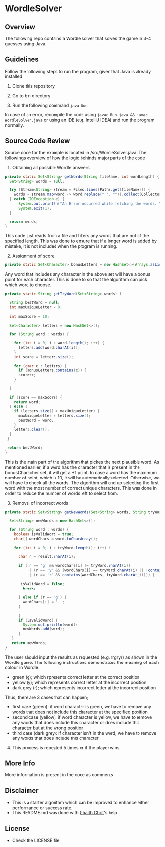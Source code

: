# WordleSolver

## Overview
The following repo contains a Wordle solver that solves the game in 3-4 guesses using Java.

## Guidelines
Follow the following steps to run the program, given that Java is already installed

1. Clone this repository

2. Go to bin directory

3. Run the following command `java Run`

In case of an error, recompile the code using `javac Run.java && javac WordleSolver.java` or using an IDE (e.g. IntelliJ IDEA) and run the program normally.

## Source Code Review

Source code for the example is located in /src/WordleSolver.java. The followings overview of how the logic behinds major parts of the code

1. Obtaining all possible Wordle answers

```java
private static Set<String> getWords(String fileName, int wordLength) {
  Set<String> words = null;

  try (Stream<String> stream = Files.lines(Paths.get(fileName))) {
    words = stream.map(word -> word.replace(" ", "")).collect(Collectors.toSet());
  } catch (IOException e) {
	  System.out.println("An Error occurred while fetching the words. \nTerminating.");
	  System.exit(1);
  }

  return words;
}
```
This code just reads from a file and filters any words that are not of the specified length. This was done to ensure that if a longer word is added by mistake, it is not included when the program is running.

2. Assignment of score

```java
private static Set<Character> bonusLetters = new HashSet<>(Arrays.asList('r', 'l', 's', 't', 'n', 'e'));
```

Any word that includes any character in the above set will have a bonus point for each character. This is done to so that the algorithm can pick which word to choose.

```java
private static String getTryWord(Set<String> words) {

  String bestWord = null;
  int maxUniqueLetter = 0;
  
  int maxScore = 10;

  Set<Character> letters = new HashSet<>();

  for (String word : words) {

    for (int i = 0; i < word.length(); i++) {
      letters.add(word.charAt(i));
    }
    int score = letters.size();

    for (char c : letters) {
      if (bonusLetters.contains(c)) {
      score++;
    }

  }

  if (score == maxScore) {
    return word;
  } else {
    if (letters.size() > maxUniqueLetter) {
      maxUniqueLetter = letters.size();
      bestWord = word;
    }
    letters.clear();
  }
 }
 
 return bestWord;
}
```

This is the main part of the algorithm that pickes the next plausible word. As mentioned earlier, if a word has the character that is present in the bonusCharacher set, it will get a +1 point. In case a word has the maximum number of point, which is 10, it will be automatically selected. Otherwise, we will have to check all the words. The algorithm will end up selecting the first word with the most number of correct unique characters. This was done in order to reduce the number of words left to select from.

3. Removal of incorrect words

```java
private static Set<String> getNewWords(Set<String> words, String tryWord, String result) {

  Set<String> newWords = new HashSet<>();

  for (String word : words) {
    boolean isValidWord = true;
    char[] wordChars = word.toCharArray();

    for (int i = 0; i < tryWord.length(); i++) {

      char r = result.charAt(i);

      if ((r == 'g' && wordChars[i] != tryWord.charAt(i))
          || (r == 'y' && (wordChars[i] == tryWord.charAt(i) || !contains(wordChars, tryWord.charAt(i))))
          || (r == 'r' && contains(wordChars, tryWord.charAt(i)))) {
           
       isValidWord = false;
        break;

      } else if (r == 'g') {
        wordChars[i] = '-';
      }

      }
      if (isValidWord) {
        System.out.println(word);
        newWords.add(word);
      }
   }
   return newWords;
}
```
The user should input the results as requested (e.g. rrgryr) as shown in the Wordle game. The following instructions demonstrates the meaning of each colour in Wordle.

- green (g); which rpresents correct letter at the correct position
- yellow (y); which represents correct letter at the incorrect position
- dark grey (r); which represents incorrect letter at the incorrect position

Thus, there are 3 cases that can happen;

- first case (green): if word character is green, we have to remove any words that does not include this character at the specified position
- second case (yellow): if word character is yellow, we have to remove any words that does include this character or does include this character but at the wrong position
- third case (dark grey): if character isn't in the word, we have to remove any words that does include this character

4.  This process is repeated 5 times or if the player wins.

## More Info
More information is present in the code as comments

## Disclaimer
* This is a starter algorithm which can be improved to enhance either performance or success rate.
* This README.md was done with [Ghaith Chrit](https://github.com/Ghaith-Chrit)'s help

## License
* Check the LICENSE file
